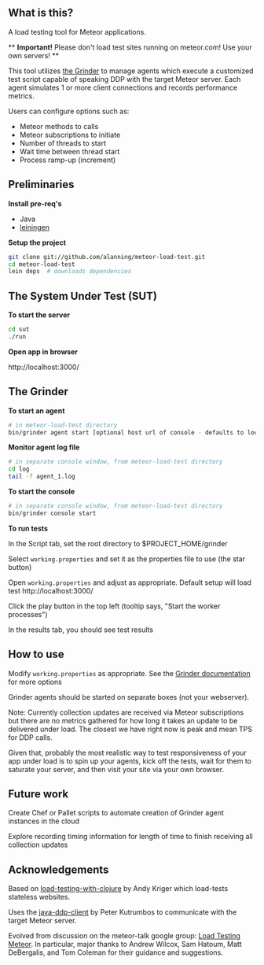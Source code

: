 ## What is this?
A load testing tool for Meteor applications.

** <b>Important!</b> Please don't load test sites running on meteor.com! Use your own servers! ** 

This tool utilizes [the Grinder](http://grinder.sourceforge.net/) to manage agents which execute a customized test script capable of speaking DDP with the target Meteor server.  Each agent simulates 1 or more client connections and records performance metrics.

Users can configure options such as:
 * Meteor methods to calls
 * Meteor subscriptions to initiate
 * Number of threads to start
 * Wait time between thread start
 * Process ramp-up (increment)


## Preliminaries
<b>Install pre-req's</b>
  * Java
  * [leiningen](https://github.com/technomancy/leiningen)

<b>Setup the project</b>

```bash
git clone git://github.com/alanning/meteor-load-test.git
cd meteor-load-test
lein deps  # downloads dependencies
```

## The System Under Test (SUT)
<b>To start the server</b>

```bash
cd sut
./run
```

<b>Open app in browser</b>

http://localhost:3000/


## The Grinder
<b>To start an agent</b>

```bash
# in meteor-load-test directory
bin/grinder agent start [optional host url of console - defaults to localhost]
```

<b>Monitor agent log file</b>

```bash
# in separate console window, from meteor-load-test directory
cd log
tail -f agent_1.log
```

<b>To start the console</b>

```bash
# in separate console window, from meteor-load-test directory
bin/grinder console start
```

<b>To run tests</b>

In the Script tab, set the root directory to $PROJECT_HOME/grinder

Select `working.properties` and set it as the properties file to use (the star button)

Open `working.properties` and adjust as appropriate.  Default setup will load test http://localhost:3000/

Click the play button in the top left (tooltip says, "Start the worker processes")

In the results tab, you should see test results


## How to use

Modify `working.properties` as appropriate. See the [Grinder documentation](http://grinder.sourceforge.net/g3/properties.html) for more options

Grinder agents should be started on separate boxes (not your webserver).

Note: Currently collection updates are received via Meteor subscriptions but there are no metrics gathered for how long it takes an update to be delivered under load.  The closest we have right now is peak and mean TPS for DDP calls.

Given that, probably the most realistic way to test responsiveness of your app under load is to spin up your agents, kick off the tests, wait for them to saturate your server, and then visit your site via your own browser.


## Future work

Create Chef or Pallet scripts to automate creation of Grinder agent instances in the cloud

Explore recording timing information for length of time to finish receiving all collection updates


## Acknowledgements

Based on [load-testing-with-clojure](https://github.com/locopati/load-testing-with-clojure) by Andy Kriger which load-tests stateless websites.

Uses the [java-ddp-client](https://github.com/kutrumbo/java-ddp-client) by Peter Kutrumbos to communicate with the target Meteor server.

Evolved from discussion on the meteor-talk google group: [Load Testing Meteor](https://groups.google.com/forum/#!topic/meteor-talk/M9waYvcFufs). In particular, major thanks to Andrew Wilcox, Sam Hatoum, Matt DeBergalis, and Tom Coleman for their guidance and suggestions.
